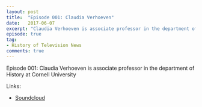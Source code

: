 ```yaml
---
layout: post
title:  "Episode 001: Claudia Verhoeven"
date:   2017-06-07
excerpt: "Claudia Verhoeven is associate professor in the department of History at Cornell University"
episode: true
tag:
- History of Television News
comments: true
---
```



Episode 001: Claudia Verhoeven is associate professor in the department of History at Cornell University


Links:
* [Soundcloud](https://soundcloud.com/russ-mason-1/claudia-verhoeven-interview/s-Szfor)  
